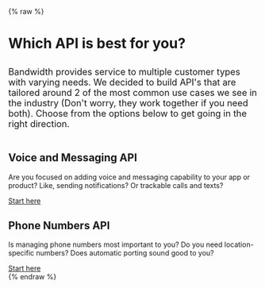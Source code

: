 {% raw %}
<div class="aboutAPIS">
  <h1>Which API is best for you?</h1>
  <p style="font-size: 18px; margin: 30px 0px 45px 0px;">Bandwidth provides service to multiple customer types with varying needs. We decided to build API's that are tailored around 2 of the most common use cases we see in the industry (Don't worry, they work together if you need both). Choose from the options below to get going in the right direction.</p>

  <div class="apiChoiceContainer">
    <div>
      <h2>Voice and Messaging API</h2>
      <p>Are you focused on adding voice and messaging capability to your app or product? Like, sending notifications? Or trackable calls and texts?</p>
      <a href="http://dev.bandwidth.com/ap-docs/methods/restApi.html" class="button vmd">Start here</a>
    </div>
    <div>
      <h2>Phone Numbers API</h2>
      <p>Is managing phone numbers most important to you? Do you need location-specific numbers? Does automatic porting sound good to you?</p>
      <a href="http://dev.bandwidth.com/docs/"  class="button pnd">Start here</a>
    </div>
  </div>
</div>
{% endraw %}
